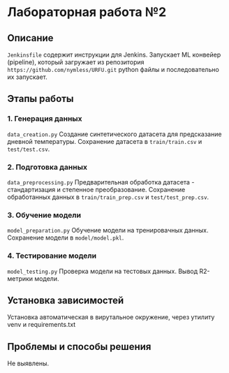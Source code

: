 # Лабораторная работа №2

## Описание

`Jenkinsfile` содержит инструкции для Jenkins. Запускает ML конвейер (pipeline), который загружает из репозитория `https://github.com/nymless/URFU.git` python файлы и последовательно их запускает.

## Этапы работы

### 1. Генерация данных

`data_creation.py` Cоздание синтетического датасета для предсказание дневной температуры. Сохранение датасета в `train/train.csv` и `test/test.csv`.

### 2. Подготовка данных

`data_preprocessing.py` Предварительная обработка датасета - стандартизация и степенное преобразование. Сохранение обработанных данных в `train/train_prep.csv` и `test/test_prep.csv`.

### 3. Обучение модели

`model_preparation.py` Обучение модели на тренировачных данных. Сохранение модели в `model/model.pkl`.

### 4. Тестирование модели

`model_testing.py` Проверка модели на тестовых данных. Вывод R2-метрики модели.

## Установка зависимостей

Установка автоматическая в вирутальное окружение, через утилиту venv и requirements.txt

## Проблемы и способы решения

Не выявлены.
